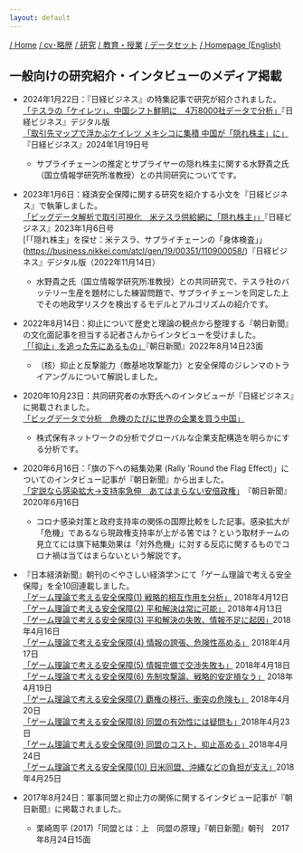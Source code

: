 ```yaml
---
layout: default
---
```

[/ Home](https://skurizaki.github.io/jpn/) [/ cv･略歴](./about.html) [/ 研究](http://www.f.waseda.jp/kurizaki/research.html) [/ 教育・授業](./teaching.html) [/ データセット](http://www.f.waseda.jp/kurizaki/data.html) [/ Homepage (English)](https://skurizaki.github.io/homepage/) 

## 一般向けの研究紹介・インタビューのメディア掲載
- 2024年1月22日：『日経ビジネス』の特集記事で研究が紹介されました。<br>
  [「テスラの「ケイレツ」、中国シフト鮮明に　4万8000社データで分析」](https://business.nikkei.com/atcl/gen/19/00600/011700004/?gift=gl7AsNnH5EboL51iixxT4iekKCYJ4eEgKXWYc2la2mw%253D&n_cid=nbpnb_gift)『日経ビジネス』デジタル版<br>
  [「取引先マップで浮かぶケイレツ メキシコに集積 中国が「隠れ株主」に」](https://business.nikkei.com/atcl/NBD/19/special/01678/)『日経ビジネス』2024年1月19日号<br>
  - サプライチェーンの推定とサプライヤーの隠れ株主に関する水野貴之氏（国立情報学研究所准教授）との共同研究についてです。<br>

- 2023年1月6日：経済安全保障に関する研究を紹介する小文を『日経ビジネス』で執筆しました。<br>
  [「ビッグデータ解析で取引可視化　米テスラ供給網に「隠れ株主」」](https://business.nikkei.com/atcl/NBD/19/00150/122600066/)『日経ビジネス』2023年1月6日号<br>
  [「「隠れ株主」を探せ：米テスラ、サプライチェーンの「身体検査」」(https://business.nikkei.com/atcl/gen/19/00351/110900058/)『日経ビジネス』デジタル版（2022年11月14日）
  - 水野貴之氏（国立情報学研究所准教授）との共同研究で、テスラ社のバッテリー生産を題材にした練習問題で、サプライチェーンを同定した上でその地政学リスクを検出するモデルとアルゴリズムの紹介です。<br>

- 2022年8月14日：抑止について歴史と理論の観点から整理する『朝日新聞』の文化面記事を担当する記者さんからインタビューを受けました。<br>
  [「「抑止」を追った先にあるもの」](https://www.dropbox.com/scl/fi/tnix5sm1mqaq1j38y8kv8/220814.pdf?rlkey=mg9136pnun5xmekigu1q0pqbk&dl=0)『朝日新聞』2022年8月14日23面<br>
  - （核）抑止と反撃能力（敵基地攻撃能力）と安全保障のジレンマのトライアングルについて解説しました。<br>

- 2020年10月23日：共同研究者の水野氏へのインタビューが『日経ビジネス』に掲載されました。<br>
  [「ビッグデータで分析　危機のたびに世界の企業を買う中国」](https://business.nikkei.com/atcl/gen/19/00141/101200013/)<br>
  - 株式保有ネットワークの分析でグローバルな企業支配構造を明らかにする分析です。<br>

- 2020年6月16日：「旗の下への結集効果 (Rally 'Round the Flag Effect)」についてのインタビュー記事が『朝日新聞』から出ました。<br>
  [「定説なら感染拡大→支持率急伸　あてはまらない安倍政権」](https://digital.asahi.com/articles/ASN6H72DRN62UHBI03H.html)　『朝日新聞』2020年6月16日<br>
  - コロナ感染対策と政府支持率の関係の国際比較をした記事。感染拡大が「危機」であるなら現政権支持率が上がる筈では？という取材チームの見立てには旗下結集効果は「対外危機」に対する反応に関するものでコロナ禍は当てはまらないという解説です。<br>


- 『日本経済新聞』朝刊の＜やさしい経済学＞にて「ゲーム理論で考える安全保障」を全10回連載しました。<br>
  [「ゲーム理論で考える安全保障(1) 戦略的相互作用を分析」](https://www.nikkei.com/article/DGXMZO29246470R10C18A4SHE000/) 2018年4月12日<br>
  [「ゲーム理論で考える安全保障(2) 平和解決は常に可能」](https://www.nikkei.com/article/DGXMZO29297390S8A410C1SHE000/) 2018年4月13日<br>
  [「ゲーム理論で考える安全保障(3) 平和解決の失敗、情報不足に起因」](https://www.nikkei.com/article/DGXMZO29345800T10C18A4SHE000/)2018年4月16日<br>
  [「ゲーム理論で考える安全保障(4) 情報の誇張、危険性高める」](https://www.nikkei.com/article/DGXMZO29427740W8A410C1SHE000/) 2018年4月17日<br>
  [「ゲーム理論で考える安全保障(5) 情報完備で交渉失敗も」](https://www.nikkei.com/article/DGKKZO29470160X10C18A4KE8000/) 2018年4月18日<br>
  [「ゲーム理論で考える安全保障(6) 先制攻撃論、戦略的安定損なう」](https://www.nikkei.com/article/DGXMZO29527380Y8A410C1SHE000/) 2018年4月19日<br>
  [「ゲーム理論で考える安全保障(7) 覇権の移行、衝突の危険も」](https://www.nikkei.com/article/DGKKZO29572880Z10C18A4KE8000/) 2018年4月20日<br>
  [「ゲーム理論で考える安全保障(8) 同盟の有効性には疑問も」](https://www.nikkei.com/article/DGXMZO29630610Q8A420C1SHE000/)2018年4月23日<br>
  [「ゲーム理論で考える安全保障(9) 同盟のコスト、抑止高める」](https://www.nikkei.com/article/DGXMZO29713350T20C18A4SHE000/)2018年4月24日<br>
  [「ゲーム理論で考える安全保障(10) 日米同盟、沖縄などの負担が支え」](https://www.nikkei.com/article/DGXMZO29760810U8A420C1SHE000/)2018年4月25日<br>


- 2017年8月24日：軍事同盟と抑止力の関係に関するインタビュー記事が『朝日新聞』に掲載されました。<br>
  - 栗崎周平 (2017)「同盟とは：上　同盟の原理」『朝日新聞』朝刊　2017年8月24日15面

